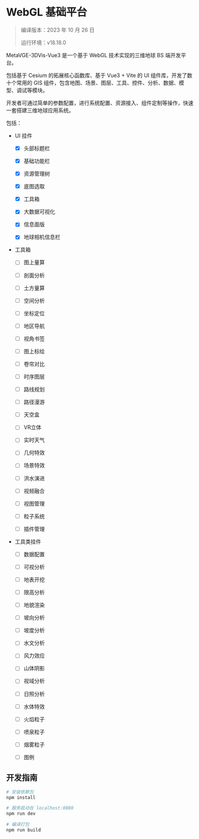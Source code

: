# WebGL 基础平台

> 编译版本：2023 年 10 月 26 日
> 
> 运行环境：v18.18.0

MetaVGE-3DVis-Vue3 是一个基于 WebGL 技术实现的三维地球 BS 端开发平台。

包括基于 Cesium 的拓展核心函数库、基于 Vue3 + Vite 的 UI 组件库，开发了数十个常用的 GIS 组件，包含地图、场景、图层、工具、控件、分析、数据、模型、调试等模块。

开发者可通过简单的参数配置，进行系统配置、资源接入、组件定制等操作，快速一套搭建三维地球应用系统。



包括：

- UI 挂件

    - [x] 头部标题栏
    - [x] 基础功能栏
    - [x] 资源管理树
    - [x] 底图选取
    - [x] 工具箱
    - [x] 大数据可视化
    - [x] 信息面版
    - [x] 地球相机信息栏


- 工具箱

    - [ ] 图上量算
    - [ ] 剖面分析
    - [ ] 土方量算
    - [ ] 空间分析
    - [ ] 坐标定位
    - [ ] 地区导航
    - [ ] 视角书签
    - [ ] 图上标绘
    - [ ] 卷帘对比
    - [ ] 时序图层
    - [ ] 路线规划
    - [ ] 路径漫游
    - [ ] 天空盒
    - [ ] VR立体
    - [ ] 实时天气
    - [ ] 几何特效
    - [ ] 场景特效
    - [ ] 洪水演进
    - [ ] 视频融合
    - [ ] 视图管理
    - [ ] 粒子系统
    - [ ] 插件管理



- 工具类挂件

    - [ ] 数据配置
    - [ ] 可视分析
    - [ ] 地表开挖
    - [ ] 限高分析
    - [ ] 地貌渲染
    - [ ] 坡向分析
    - [ ] 坡度分析
    - [ ] 水文分析
    - [ ] 风力效应
    - [ ] 山体阴影
    - [ ] 视域分析
    - [ ] 日照分析
    - [ ] 水体特效
    - [ ] 火焰粒子
    - [ ] 喷泉粒子
    - [ ] 烟雾粒子
    - [ ] 图例

  




## 开发指南

``` bash
# 安装依赖包
npm install

# 服务启动在 localhost:8080
npm run dev

# 编译打包
npm run build
```
